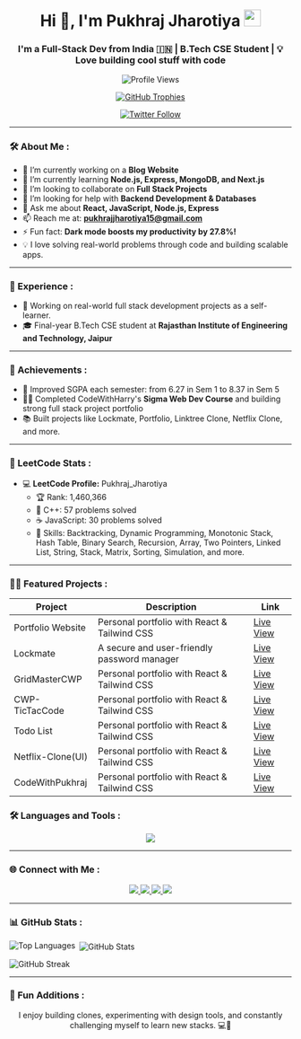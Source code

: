 <h1 align="center">
  Hi 👋, I'm Pukhraj Jharotiya
  <img src="https://media.giphy.com/media/hvRJCLFzcasrR4ia7z/giphy.gif" width="30px"/>
</h1>
<h3 align="center">I'm a Full-Stack Dev from India 🇮🇳 | B.Tech CSE Student | 💡 Love building cool stuff with code</h3>

<p align="center">
  <img src="https://komarev.com/ghpvc/?username=Student-Pukhraj&label=Profile%20views&color=0e75b6&style=flat" alt="Profile Views" />
</p>

<p align="center">
  <a href="https://github.com/Student-Pukhraj">
    <img src="https://github-profile-trophy.vercel.app/?username=Student-Pukhraj&theme=radical&no-frame=true&column=3" alt="GitHub Trophies" />
  </a>
</p>

<p align="center">
  <a href="https://x.com/pukhraj_jharotiya" target="_blank">
    <img src="https://img.shields.io/twitter/follow/pukhraj_jharotiya?logo=twitter&style=for-the-badge" alt="Twitter Follow" />
  </a>
</p>

---

### 🛠 About Me :
- 🔭 I’m currently working on a **Blog Website**
- 🌱 I’m currently learning **Node.js, Express, MongoDB, and Next.js**
- 👯 I’m looking to collaborate on **Full Stack Projects**
- 🤝 I’m looking for help with **Backend Development & Databases**
- 💬 Ask me about **React, JavaScript, Node.js, Express**
- 📫 Reach me at: **pukhrajjharotiya15@gmail.com**
- ⚡ Fun fact: **Dark mode boosts my productivity by 27.8%!**
- 💡 I love solving real-world problems through code and building scalable apps.

---

### 💼 Experience :
- 🧠 Working on real-world full stack development projects as a self-learner.
- 🎓 Final-year B.Tech CSE student at **Rajasthan Institute of Engineering and Technology, Jaipur**

---

### 🌟 Achievements :
- 🎯 Improved SGPA each semester: from 6.27 in Sem 1 to 8.37 in Sem 5
- 🧑‍💻 Completed CodeWithHarry's **Sigma Web Dev Course** and building strong full stack project portfolio
- 📚 Built projects like Lockmate, Portfolio, Linktree Clone, Netflix Clone, and more.

---

### 🚀 LeetCode Stats : 
- 💻 **LeetCode Profile:** Pukhraj_Jharotiya  
  - 🏆 Rank: 1,460,366  
  - 📝 C++: 57 problems solved  
  - ☕ JavaScript: 30 problems solved  
  - 🧠 Skills: Backtracking, Dynamic Programming, Monotonic Stack, Hash Table, Binary Search, Recursion, Array, Two Pointers, Linked List, String, Stack, Matrix, Sorting, Simulation, and more.
---

### 🧑‍💻 Featured Projects :
| Project            | Description                          | Link                                                           |
|--------------------|--------------------------------------|----------------------------------------------------------------|
| Portfolio Website  | Personal portfolio with React & Tailwind CSS | [Live View](https://cwp-pukhrajportfolio.netlify.app/) |
| Lockmate           | A secure and user-friendly password manager  | [Live View](https://cwp-lockmate.vercel.app/)          |
| GridMasterCWP      | Personal portfolio with React & Tailwind CSS | [Live View](https://cwp-gridmaster.netlify.app/)       |
| CWP-TicTacCode     | Personal portfolio with React & Tailwind CSS | [Live View](https://cwp-tictaccode.netlify.app/)       |
| Todo List          | Personal portfolio with React & Tailwind CSS | [Live View](https://cwp-todo.netlify.app/)             |
| Netflix-Clone(UI)  | Personal portfolio with React & Tailwind CSS | [Live View](https://cwp-net-flix.netlify.app/)         |
| CodeWithPukhraj    | Personal portfolio with React & Tailwind CSS | [Live View](https://codewithpukhraj.netlify.app/)      |

### 🛠 Languages and Tools :
<p align="center">
<a href="https://skillicons.dev">
    <img src="https://skillicons.dev/icons?i=c,cpp,html,css,bootstrap,tailwind,js,babel,react,vite,express,nodejs,nextjs,mongodb,postman,wordpress,visualstudio,figma&perline=10" />
</a>
</p>

---

### 🌐 Connect with Me :
<p align="center">
  <a href="https://github.com/Student-Pukhraj/Student-Pukhraj/">
    <img src="https://skillicons.dev/icons?i=github" />
  </a>
  <a href="https://www.linkedin.com/in/pukhraj-jharotiya-b44287287/">
    <img src="https://skillicons.dev/icons?i=linkedin" />
  </a>
  <a href="https://www.instagram.com/__chintu_chronicles__/">
    <img src="https://skillicons.dev/icons?i=instagram" />
  </a>
  <a href="https://x.com/Pukhrajjharotiy">
    <img src="https://skillicons.dev/icons?i=twitter" />
  </a>
</p>

---

### 📊 GitHub Stats :
<p align="center">
  <img align="left" src="https://github-readme-stats.vercel.app/api/top-langs/?username=Student-Pukhraj&layout=compact&theme=radical" alt="Top Languages"/>
</p>

<p>&nbsp;<img align="center" src="https://github-readme-stats.vercel.app/api?username=Student-Pukhraj&show_icons=true&locale=en&theme=radical" alt="GitHub Stats"/></p>

<p><img align="center" src="https://github-readme-streak-stats.herokuapp.com/?user=Student-Pukhraj&theme=radical" alt="GitHub Streak"/></p>

---

### 🎨 Fun Additions :
<p align="center">
  I enjoy building clones, experimenting with design tools, and constantly challenging myself to learn new stacks. 💻🌱
</p>
